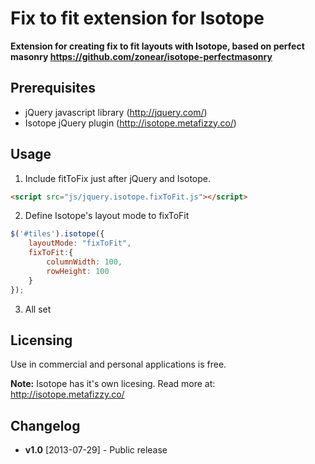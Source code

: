 Fix to fit extension for Isotope
========

**Extension for creating fix to fit layouts with Isotope, based on perfect masonry https://github.com/zonear/isotope-perfectmasonry**


## Prerequisites

* jQuery javascript library (http://jquery.com/)
* Isotope jQuery plugin (http://isotope.metafizzy.co/)



## Usage

1. Include fitToFix just after jQuery and Isotope.
```html
<script src="js/jquery.isotope.fixToFit.js"></script>
```

2. Define Isotope's layout mode to fixToFit
```javascript
$('#tiles').isotope({
    layoutMode: "fixToFit",
    fixToFit:{
        columnWidth: 100,
        rowHeight: 100
    }
});
```

3. All set

## Licensing

Use in commercial and personal applications is free.

**Note:** Isotope has it's own licesing. Read more at: http://isotope.metafizzy.co/



## Changelog

+ **v1.0**
  [2013-07-29] - Public release


